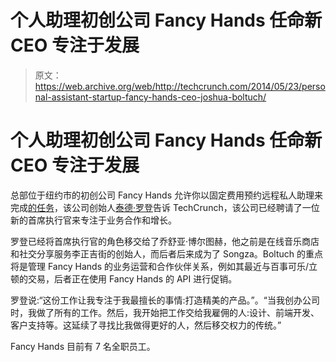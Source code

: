 # 个人助理初创公司 Fancy Hands 任命新 CEO 专注于发展

> 原文：<https://web.archive.org/web/http://techcrunch.com/2014/05/23/personal-assistant-startup-fancy-hands-ceo-joshua-boltuch/>

# 个人助理初创公司 Fancy Hands 任命新 CEO 专注于发展

总部位于纽约市的初创公司 Fancy Hands 允许你以固定费用预约远程私人助理来完成[的任务](https://web.archive.org/web/20230326054657/https://techcrunch.com/2013/03/28/fancy-hands-iphone-app/)，该公司创始人[泰德·罗登](https://web.archive.org/web/20230326054657/http://www.crunchbase.com/person/ted-roden)告诉 TechCrunch，该公司已经聘请了一位新的首席执行官来专注于业务合作和增长。

罗登已经将首席执行官的角色移交给了乔舒亚·博尔图赫，他之前是在线音乐商店和社交分享服务李正吉街的创始人，而后者后来成为了 Songza。Boltuch 的重点将是管理 Fancy Hands 的业务运营和合作伙伴关系，例如其最近与百事可乐/立顿的交易，后者正在使用 Fancy Hands 的 API 进行促销。

罗登说:“这份工作让我专注于我最擅长的事情:打造精美的产品。”。“当我创办公司时，我做了所有的工作。然后，我开始把工作交给我雇佣的人:设计、前端开发、客户支持等。这延续了寻找比我做得更好的人，然后移交权力的传统。”

Fancy Hands 目前有 7 名全职员工。